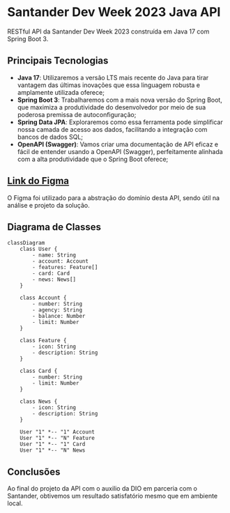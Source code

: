# Santander Dev Week 2023 Java API

RESTful API da Santander Dev Week 2023 construída em Java 17 com Spring Boot 3.

## Principais Tecnologias
 - **Java 17**: Utilizaremos a versão LTS mais recente do Java para tirar vantagem das últimas inovações que essa linguagem robusta e amplamente utilizada oferece;
 - **Spring Boot 3**: Trabalharemos com a mais nova versão do Spring Boot, que maximiza a produtividade do desenvolvedor por meio de sua poderosa premissa de autoconfiguração;
 - **Spring Data JPA**: Exploraremos como essa ferramenta pode simplificar nossa camada de acesso aos dados, facilitando a integração com bancos de dados SQL;
 - **OpenAPI (Swagger)**: Vamos criar uma documentação de API eficaz e fácil de entender usando a OpenAPI (Swagger), perfeitamente alinhada com a alta produtividade que o Spring Boot oferece;

## [Link do Figma](https://www.figma.com/file/0ZsjwjsYlYd3timxqMWlbj/SANTANDER---Projeto-Web%2FMobile?type=design&node-id=1421%3A432&mode=design&t=6dPQuerScEQH0zAn-1)

O Figma foi utilizado para a abstração do domínio desta API, sendo útil na análise e projeto da solução.

## Diagrama de Classes

```mermaid
classDiagram
    class User {
        - name: String
        - account: Account
        - features: Feature[]
        - card: Card
        - news: News[]
    }

    class Account {
        - number: String
        - agency: String
        - balance: Number
        - limit: Number
    }

    class Feature {
        - icon: String
        - description: String
    }

    class Card {
        - number: String
        - limit: Number
    }

    class News {
        - icon: String
        - description: String
    }

    User "1" *-- "1" Account
    User "1" *-- "N" Feature
    User "1" *-- "1" Card
    User "1" *-- "N" News
```

## Conclusões

Ao final do projeto da API com o auxilio da DIO em parceria com o Santander, obtivemos um resultado satisfatório mesmo que em ambiente local. 

